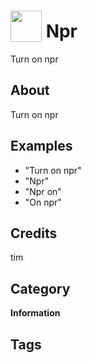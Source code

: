 # <img src="https://raw.githack.com/FortAwesome/Font-Awesome/master/svgs/solid/asterisk.svg" card_color="#22A7F0" width="50" height="50" style="vertical-align:bottom"/> Npr
Turn on npr

## About
Turn on npr

## Examples
* "Turn on npr"
* "Npr"
* "Npr on"
* "On npr"

## Credits
tim

## Category
**Information**

## Tags

